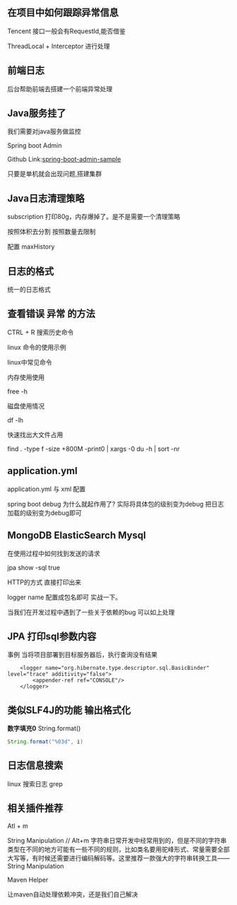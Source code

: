 ## 在项目中如何跟踪异常信息

Tencent 接口一般会有RequestId,能否借鉴

ThreadLocal + Interceptor 进行处理

## 前端日志

后台帮助前端去搭建一个前端异常处理


## Java服务挂了

我们需要对java服务做监控

Spring boot Admin 

Github Link:[spring-boot-admin-sample](https://github.com/BoomManPro/spring-boot-admin-sample.git)

只要是单机就会出现问题,搭建集群

## Java日志清理策略

subscription 打印80g，内存爆掉了。是不是需要一个清理策略

按照体积去分割 按照数量去限制

配置 maxHistory

## 日志的格式

统一的日志格式

## 查看错误 异常 的方法

CTRL + R  搜索历史命令

linux 命令的使用示例

linux中常见命令

内存使用使用

free -h

磁盘使用情况

df -lh

快速找出大文件占用

find . -type f -size +800M  -print0 | xargs -0 du -h | sort -nr



## application.yml

application.yml 与 xml 配置

spring boot debug  为什么就起作用了? 实际将具体包的级别变为debug 把日志加载的级别变为debug即可


## MongoDB  ElasticSearch Mysql

在使用过程中如何找到发送的请求

jpa show -sql true

HTTP的方式 直接打印出来

logger name 配置成包名即可 实战一下。

当我们在开发过程中遇到了一些关于依赖的bug 可以如上处理


## JPA 打印sql参数内容

事例 当将项目部署到目标服务器后，执行查询没有结果

```
    <logger name="org.hibernate.type.descriptor.sql.BasicBinder" level="trace" additivity="false">
        <appender-ref ref="CONSOLE"/>
    </logger>
```



## 类似SLF4J的功能 输出格式化


**数字填充0**
String.format()
```java
String.format("%03d", i)
```


## 日志信息搜索

linux 搜索日志  grep


## 相关插件推荐

Atl + m

String Manipulation //  Alt+m  字符串日常开发中经常用到的，但是不同的字符串类型在不同的地方可能有一些不同的规则，比如类名要用驼峰形式、常量需要全部大写等，有时候还需要进行编码解码等。这里推荐一款强大的字符串转换工具——String Manipulation


Maven Helper

让maven自动处理依赖冲突，还是我们自己解决
